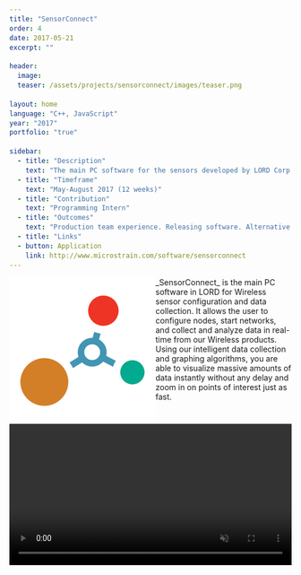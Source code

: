 ```yaml
---
title: "SensorConnect"
order: 4
date: 2017-05-21
excerpt: ""

header:
  image:
  teaser: /assets/projects/sensorconnect/images/teaser.png

layout: home
language: "C++, JavaScript"
year: "2017"
portfolio: "true"

sidebar:
  - title: "Description"
    text: "The main PC software for the sensors developed by LORD Corp."
  - title: "Timeframe"
    text: "May-August 2017 (12 weeks)"
  - title: "Contribution"
    text: "Programming Intern"
  - title: "Outcomes"
    text: "Production team experience. Releasing software. Alternative input. Handling large quantities of data."
  - title: "Links"
  - button: Application
    link: http://www.microstrain.com/software/sensorconnect
---
```


<img src='/assets/projects/sensorconnect/images/logo.png' class='iconDetails' align="left">
_SensorConnect_ is the main PC software in LORD for Wireless sensor configuration and data collection. It allows the user to configure nodes, start networks, and collect and analyze data in real-time from our Wireless products. Using our intelligent data collection and graphing algorithms, you are able to visualize massive amounts of data instantly without any delay and zoom in on points of interest just as fast.

<video loop="loop" autoplay="autoplay" muted="muted" style="width:100%;">
  <source src="http://www.microstrain.com/sites/default/files/sconn_widgets_demo.mp4" type="video/mp4">
</video>